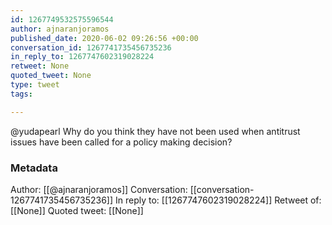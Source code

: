```yaml
---
id: 1267749532575596544
author: ajnaranjoramos
published_date: 2020-06-02 09:26:56 +00:00
conversation_id: 1267741735456735236
in_reply_to: 1267747602319028224
retweet: None
quoted_tweet: None
type: tweet
tags:

---
```


@yudapearl Why do you think they have not been used when antitrust issues have been called for a policy making decision?

### Metadata

Author: [[@ajnaranjoramos]]
Conversation: [[conversation-1267741735456735236]]
In reply to: [[1267747602319028224]]
Retweet of: [[None]]
Quoted tweet: [[None]]
